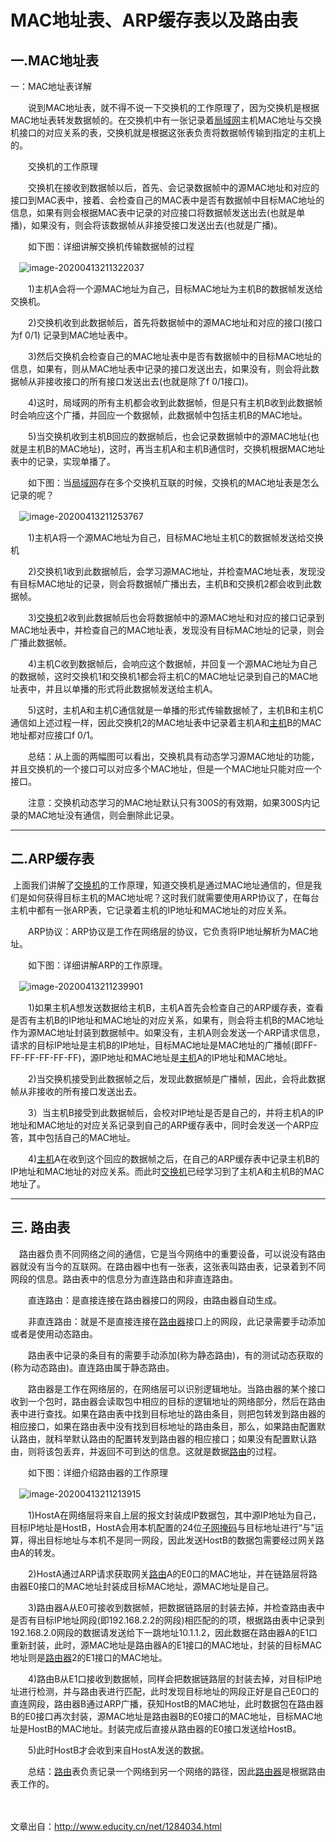 # MAC地址表、ARP缓存表以及路由表

## 一.MAC地址表

一：MAC地址表详解

　　说到MAC地址表，就不得不说一下交换机的工作原理了，因为交换机是根据MAC地址表转发数据帧的。在交换机中有一张记录着[局域网](http://cpro.baidu.com/cpro/ui/uijs.php?adclass=0&app_id=0&c=news&cf=1001&ch=0&di=128&fv=19&is_app=0&jk=9c8c6a7fafd6e446&k=%BE%D6%D3%F2%CD%F8&k0=%BE%D6%D3%F2%CD%F8&kdi0=0&luki=2&n=10&p=baidu&q=67051059_cpr&rb=0&rs=1&seller_id=1&sid=46e4d6af7f6a8c9c&ssp2=1&stid=0&t=tpclicked3_hc&td=1740074&tu=u1740074&u=http%3A%2F%2Fwww%2Eeducity%2Ecn%2Fnet%2F1284034%2Ehtml&urlid=0)主机MAC地址与交换机接口的对应关系的表，交换机就是根据这张表负责将数据帧传输到指定的主机上的。

　　交换机的工作原理

　　交换机在接收到数据帧以后，首先、会记录数据帧中的源MAC地址和对应的接口到MAC表中，接着、会检查自己的MAC表中是否有数据帧中目标MAC地址的信息，如果有则会根据MAC表中记录的对应接口将数据帧发送出去(也就是单播)，如果没有，则会将该数据帧从非接受接口发送出去(也就是广播)。

　　如下图：详细讲解交换机传输数据帧的过程

　![image-20200413211322037](E:\GitHub\picBed\img\image-20200413211322037.png)

　　1)主机A会将一个源MAC地址为自己，目标MAC地址为主机B的数据帧发送给交换机。

　　2)交换机收到此数据帧后，首先将数据帧中的源MAC地址和对应的接口(接口为f 0/1) 记录到MAC地址表中。

　　3)然后交换机会检查自己的MAC地址表中是否有数据帧中的目标MAC地址的信息，如果有，则从MAC地址表中记录的接口发送出去，如果没有，则会将此数据帧从非接收接口的所有接口发送出去(也就是除了f 0/1接口)。

　　4)这时，局域网的所有主机都会收到此数据帧，但是只有主机B收到此数据帧时会响应这个广播，并回应一个数据帧，此数据帧中包括主机B的MAC地址。

　　5)当交换机收到主机B回应的数据帧后，也会记录数据帧中的源MAC地址(也就是主机B的MAC地址)，这时，再当主机A和主机B通信时，交换机根据MAC地址表中的记录，实现单播了。

　　如下图：当[局域网](http://cpro.baidu.com/cpro/ui/uijs.php?adclass=0&app_id=0&c=news&cf=1001&ch=0&di=128&fv=19&is_app=0&jk=9c8c6a7fafd6e446&k=%BE%D6%D3%F2%CD%F8&k0=%BE%D6%D3%F2%CD%F8&kdi0=0&luki=2&n=10&p=baidu&q=67051059_cpr&rb=0&rs=1&seller_id=1&sid=46e4d6af7f6a8c9c&ssp2=1&stid=0&t=tpclicked3_hc&td=1740074&tu=u1740074&u=http%3A%2F%2Fwww%2Eeducity%2Ecn%2Fnet%2F1284034%2Ehtml&urlid=0)存在多个交换机互联的时候，交换机的MAC地址表是怎么记录的呢？

　![image-20200413211253767](E:\GitHub\picBed\img\image-20200413211253767.png)

　　1)主机A将一个源MAC地址为自己，目标MAC地址主机C的数据帧发送给交换机

　　2)交换机1收到此数据帧后，会学习源MAC地址，并检查MAC地址表，发现没有目标MAC地址的记录，则会将数据帧广播出去，主机B和交换机2都会收到此数据帧。

　　3)[交换机](http://cpro.baidu.com/cpro/ui/uijs.php?adclass=0&app_id=0&c=news&cf=1001&ch=0&di=128&fv=19&is_app=0&jk=9c8c6a7fafd6e446&k=%BD%BB%BB%BB%BB%FA&k0=%BD%BB%BB%BB%BB%FA&kdi0=0&luki=7&n=10&p=baidu&q=67051059_cpr&rb=0&rs=1&seller_id=1&sid=46e4d6af7f6a8c9c&ssp2=1&stid=0&t=tpclicked3_hc&td=1740074&tu=u1740074&u=http%3A%2F%2Fwww%2Eeducity%2Ecn%2Fnet%2F1284034%2Ehtml&urlid=0)2收到此数据帧后也会将数据帧中的源MAC地址和对应的接口记录到MAC地址表中，并检查自己的MAC地址表，发现没有目标MAC地址的记录，则会广播此数据帧。

　　4)主机C收到数据帧后，会响应这个数据帧，并回复一个源MAC地址为自己的数据帧，这时交换机1和交换机1都会将主机C的MAC地址记录到自己的MAC地址表中，并且以单播的形式将此数据帧发送给主机A。

　　5)这时，主机A和主机C通信就是一单播的形式传输数据帧了，主机B和主机C通信如上述过程一样，因此交换机2的MAC地址表中记录着主机A和[主机](http://cpro.baidu.com/cpro/ui/uijs.php?adclass=0&app_id=0&c=news&cf=1001&ch=0&di=128&fv=19&is_app=0&jk=9c8c6a7fafd6e446&k=%D6%F7%BB%FA&k0=%D6%F7%BB%FA&kdi0=0&luki=3&n=10&p=baidu&q=67051059_cpr&rb=0&rs=1&seller_id=1&sid=46e4d6af7f6a8c9c&ssp2=1&stid=0&t=tpclicked3_hc&td=1740074&tu=u1740074&u=http%3A%2F%2Fwww%2Eeducity%2Ecn%2Fnet%2F1284034%2Ehtml&urlid=0)B的MAC地址都对应接口f 0/1。

　　总结：从上面的两幅图可以看出，交换机具有动态学习源MAC地址的功能，并且交换机的一个接口可以对应多个MAC地址，但是一个MAC地址只能对应一个接口。

　　注意：交换机动态学习的MAC地址默认只有300S的有效期，如果300S内记录的MAC地址没有通信，则会删除此记录。

<hr />

## 二.ARP缓存表

​	上面我们讲解了[交换机](http://cpro.baidu.com/cpro/ui/uijs.php?adclass=0&app_id=0&c=news&cf=1001&ch=0&di=128&fv=19&is_app=0&jk=9c8c6a7fafd6e446&k=%BD%BB%BB%BB%BB%FA&k0=%BD%BB%BB%BB%BB%FA&kdi0=0&luki=7&n=10&p=baidu&q=67051059_cpr&rb=0&rs=1&seller_id=1&sid=46e4d6af7f6a8c9c&ssp2=1&stid=0&t=tpclicked3_hc&td=1740074&tu=u1740074&u=http%3A%2F%2Fwww%2Eeducity%2Ecn%2Fnet%2F1284034%2Ehtml&urlid=0)的工作原理，知道交换机是通过MAC地址通信的，但是我们是如何获得目标主机的MAC地址呢？这时我们就需要使用ARP协议了，在每台主机中都有一张ARP表，它记录着主机的IP地址和MAC地址的对应关系。

　　ARP协议：ARP协议是工作在网络层的协议，它负责将IP地址解析为MAC地址。

　　如下图：详细讲解ARP的工作原理。

　![image-20200413211239901](E:\GitHub\picBed\img\image-20200413211239901.png)

　　1)如果主机A想发送数据给主机B，主机A首先会检查自己的ARP缓存表，查看是否有主机B的IP地址和MAC地址的对应关系，如果有，则会将主机B的MAC地址作为源MAC地址封装到数据帧中。如果没有，主机A则会发送一个ARP请求信息，请求的目标IP地址是主机B的IP地址，目标MAC地址是MAC地址的广播帧(即FF-FF-FF-FF-FF-FF)，源IP地址和MAC地址是[主机](http://cpro.baidu.com/cpro/ui/uijs.php?adclass=0&app_id=0&c=news&cf=1001&ch=0&di=128&fv=19&is_app=0&jk=9c8c6a7fafd6e446&k=%D6%F7%BB%FA&k0=%D6%F7%BB%FA&kdi0=0&luki=3&n=10&p=baidu&q=67051059_cpr&rb=0&rs=1&seller_id=1&sid=46e4d6af7f6a8c9c&ssp2=1&stid=0&t=tpclicked3_hc&td=1740074&tu=u1740074&u=http%3A%2F%2Fwww%2Eeducity%2Ecn%2Fnet%2F1284034%2Ehtml&urlid=0)A的IP地址和MAC地址。

　　2)当交换机接受到此数据帧之后，发现此数据帧是广播帧，因此，会将此数据帧从非接收的所有接口发送出去。

　　3）当主机B接受到此数据帧后，会校对IP地址是否是自己的，并将主机A的IP地址和MAC地址的对应关系记录到自己的ARP缓存表中，同时会发送一个ARP应答，其中包括自己的MAC地址。

　　4)[主机](http://cpro.baidu.com/cpro/ui/uijs.php?adclass=0&app_id=0&c=news&cf=1001&ch=0&di=128&fv=19&is_app=0&jk=9c8c6a7fafd6e446&k=%D6%F7%BB%FA&k0=%D6%F7%BB%FA&kdi0=0&luki=3&n=10&p=baidu&q=67051059_cpr&rb=0&rs=1&seller_id=1&sid=46e4d6af7f6a8c9c&ssp2=1&stid=0&t=tpclicked3_hc&td=1740074&tu=u1740074&u=http%3A%2F%2Fwww%2Eeducity%2Ecn%2Fnet%2F1284034%2Ehtml&urlid=0)A在收到这个回应的数据帧之后，在自己的ARP缓存表中记录主机B的IP地址和MAC地址的对应关系。而此时[交换机](http://cpro.baidu.com/cpro/ui/uijs.php?adclass=0&app_id=0&c=news&cf=1001&ch=0&di=128&fv=19&is_app=0&jk=9c8c6a7fafd6e446&k=%BD%BB%BB%BB%BB%FA&k0=%BD%BB%BB%BB%BB%FA&kdi0=0&luki=7&n=10&p=baidu&q=67051059_cpr&rb=0&rs=1&seller_id=1&sid=46e4d6af7f6a8c9c&ssp2=1&stid=0&t=tpclicked3_hc&td=1740074&tu=u1740074&u=http%3A%2F%2Fwww%2Eeducity%2Ecn%2Fnet%2F1284034%2Ehtml&urlid=0)已经学习到了主机A和主机B的MAC地址了。

<hr />

## 三. 路由表

　路由器负责不同网络之间的通信，它是当今网络中的重要设备，可以说没有路由器就没有当今的互联网。在路由器中也有一张表，这张表叫路由表，记录着到不同网段的信息。路由表中的信息分为直连路由和非直连路由。

　　直连路由：是直接连接在路由器接口的网段，由路由器自动生成。

　　非直连路由：就是不是直接连接在[路由器](http://cpro.baidu.com/cpro/ui/uijs.php?adclass=0&app_id=0&c=news&cf=1001&ch=0&di=128&fv=19&is_app=0&jk=9c8c6a7fafd6e446&k=%C2%B7%D3%C9%C6%F7&k0=%C2%B7%D3%C9%C6%F7&kdi0=0&luki=6&n=10&p=baidu&q=67051059_cpr&rb=0&rs=1&seller_id=1&sid=46e4d6af7f6a8c9c&ssp2=1&stid=0&t=tpclicked3_hc&td=1740074&tu=u1740074&u=http%3A%2F%2Fwww%2Eeducity%2Ecn%2Fnet%2F1284034%2Ehtml&urlid=0)接口上的网段，此记录需要手动添加或者是使用动态路由。

　　路由表中记录的条目有的需要手动添加(称为静态路由)，有的测试动态获取的(称为动态路由)。直连路由属于静态路由。

　　路由器是工作在网络层的，在网络层可以识别逻辑地址。当路由器的某个接口收到一个包时，路由器会读取包中相应的目标的逻辑地址的网络部分，然后在路由表中进行查找。如果在路由表中找到目标地址的路由条目，则把包转发到路由器的相应接口，如果在路由表中没有找到目标地址的路由条目，那么，如果路由配置默认路由，就科举默认路由的配置转发到路由器的相应接口；如果没有配置默认路由，则将该包丢弃，并返回不可到达的信息。这就是数据[路由](http://cpro.baidu.com/cpro/ui/uijs.php?adclass=0&app_id=0&c=news&cf=1001&ch=0&di=128&fv=19&is_app=0&jk=9c8c6a7fafd6e446&k=%C2%B7%D3%C9&k0=%C2%B7%D3%C9&kdi0=0&luki=4&n=10&p=baidu&q=67051059_cpr&rb=0&rs=1&seller_id=1&sid=46e4d6af7f6a8c9c&ssp2=1&stid=0&t=tpclicked3_hc&td=1740074&tu=u1740074&u=http%3A%2F%2Fwww%2Eeducity%2Ecn%2Fnet%2F1284034%2Ehtml&urlid=0)的过程。

　　如下图：详细介绍路由器的工作原理

　![image-20200413211213915](E:\GitHub\picBed\img\image-20200413211213915.png)

　　1)HostA在网络层将来自上层的报文封装成IP数据包，其中源IP地址为自己，目标IP地址是HostB，HostA会用本机配置的24位[子网掩码](http://cpro.baidu.com/cpro/ui/uijs.php?adclass=0&app_id=0&c=news&cf=1001&ch=0&di=128&fv=19&is_app=0&jk=9c8c6a7fafd6e446&k=%D7%D3%CD%F8%D1%DA%C2%EB&k0=%D7%D3%CD%F8%D1%DA%C2%EB&kdi0=0&luki=1&n=10&p=baidu&q=67051059_cpr&rb=0&rs=1&seller_id=1&sid=46e4d6af7f6a8c9c&ssp2=1&stid=0&t=tpclicked3_hc&td=1740074&tu=u1740074&u=http%3A%2F%2Fwww%2Eeducity%2Ecn%2Fnet%2F1284034%2Ehtml&urlid=0)与目标地址进行“与”运算，得出目标地址与本机不是同一网段，因此发送HostB的数据包需要经过网关路由A的转发。

　　2)HostA通过ARP请求获取网关[路由](http://cpro.baidu.com/cpro/ui/uijs.php?adclass=0&app_id=0&c=news&cf=1001&ch=0&di=128&fv=19&is_app=0&jk=9c8c6a7fafd6e446&k=%C2%B7%D3%C9&k0=%C2%B7%D3%C9&kdi0=0&luki=4&n=10&p=baidu&q=67051059_cpr&rb=0&rs=1&seller_id=1&sid=46e4d6af7f6a8c9c&ssp2=1&stid=0&t=tpclicked3_hc&td=1740074&tu=u1740074&u=http%3A%2F%2Fwww%2Eeducity%2Ecn%2Fnet%2F1284034%2Ehtml&urlid=0)A的E0口的MAC地址，并在链路层将路由器E0接口的MAC地址封装成目标MAC地址，源MAC地址是自己。

　　3)路由器A从E0可接收到数据帧，把数据链路层的封装去掉，并检查路由表中是否有目标IP地址网段(即192.168.2.2的网段)相匹配的的项，根据路由表中记录到192.168.2.0网段的数据请发送给下一跳地址10.1.1.2，因此数据在路由器A的E1口重新封装，此时，源MAC地址是路由器A的E1接口的MAC地址，封装的目标MAC地址则是[路由器](http://cpro.baidu.com/cpro/ui/uijs.php?adclass=0&app_id=0&c=news&cf=1001&ch=0&di=128&fv=19&is_app=0&jk=9c8c6a7fafd6e446&k=%C2%B7%D3%C9%C6%F7&k0=%C2%B7%D3%C9%C6%F7&kdi0=0&luki=6&n=10&p=baidu&q=67051059_cpr&rb=0&rs=1&seller_id=1&sid=46e4d6af7f6a8c9c&ssp2=1&stid=0&t=tpclicked3_hc&td=1740074&tu=u1740074&u=http%3A%2F%2Fwww%2Eeducity%2Ecn%2Fnet%2F1284034%2Ehtml&urlid=0)2的E1接口的MAC地址。

　　4)路由B从E1口接收到数据帧，同样会把数据链路层的封装去掉，对目标IP地址进行检测，并与路由表进行匹配，此时发现目标地址的网段正好是自己E0口的直连网段，路由器B通过ARP广播，获知HostB的MAC地址，此时数据包在路由器B的E0接口再次封装，源MAC地址是路由器B的E0接口的MAC地址，目标MAC地址是HostB的MAC地址。封装完成后直接从路由器的E0接口发送给HostB。

　　5)此时HostB才会收到来自HostA发送的数据。

　　总结：[路由](http://cpro.baidu.com/cpro/ui/uijs.php?adclass=0&app_id=0&c=news&cf=1001&ch=0&di=128&fv=19&is_app=0&jk=9c8c6a7fafd6e446&k=%C2%B7%D3%C9&k0=%C2%B7%D3%C9&kdi0=0&luki=4&n=10&p=baidu&q=67051059_cpr&rb=0&rs=1&seller_id=1&sid=46e4d6af7f6a8c9c&ssp2=1&stid=0&t=tpclicked3_hc&td=1740074&tu=u1740074&u=http%3A%2F%2Fwww%2Eeducity%2Ecn%2Fnet%2F1284034%2Ehtml&urlid=0)表负责记录一个网络到另一个网络的路径，因此[路由器](http://cpro.baidu.com/cpro/ui/uijs.php?adclass=0&app_id=0&c=news&cf=1001&ch=0&di=128&fv=19&is_app=0&jk=9c8c6a7fafd6e446&k=%C2%B7%D3%C9%C6%F7&k0=%C2%B7%D3%C9%C6%F7&kdi0=0&luki=6&n=10&p=baidu&q=67051059_cpr&rb=0&rs=1&seller_id=1&sid=46e4d6af7f6a8c9c&ssp2=1&stid=0&t=tpclicked3_hc&td=1740074&tu=u1740074&u=http%3A%2F%2Fwww%2Eeducity%2Ecn%2Fnet%2F1284034%2Ehtml&urlid=0)是根据路由表工作的。

　　



文章出自：http://www.educity.cn/net/1284034.html 